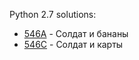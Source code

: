 Python 2.7 solutions:

- [546A](546A/solution.py) - Солдат и бананы
- [546C](546C/solution.py) - Солдат и карты
